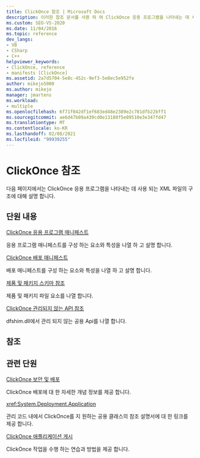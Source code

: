 ```yaml
---
title: ClickOnce 참조 | Microsoft Docs
description: 이러한 참조 문서를 사용 하 여 ClickOnce 응용 프로그램을 나타내는 데 사용 되는 XML 파일의 구조를 이해할 수 있습니다.
ms.custom: SEO-VS-2020
ms.date: 11/04/2016
ms.topic: reference
dev_langs:
- VB
- CSharp
- C++
helpviewer_keywords:
- ClickOnce, reference
- manifests [ClickOnce]
ms.assetid: 2a7d5704-5e8c-452c-9ef3-5e8ec5e952fe
author: mikejo5000
ms.author: mikejo
manager: jmartens
ms.workload:
- multiple
ms.openlocfilehash: 6f71f042df1ef683ed48e2389e2c781dfb22bff1
ms.sourcegitcommit: ae6d47b09a439cd0e13180f5e89510e3e347fd47
ms.translationtype: MT
ms.contentlocale: ko-KR
ms.lasthandoff: 02/08/2021
ms.locfileid: "99939255"
---
```

# <a name="clickonce-reference"></a>ClickOnce 참조
다음 페이지에서는 ClickOnce 응용 프로그램을 나타내는 데 사용 되는 XML 파일의 구조에 대해 설명 합니다.

## <a name="in-this-section"></a>단원 내용
 [ClickOnce 응용 프로그램 매니페스트](../deployment/clickonce-application-manifest.md)

 응용 프로그램 매니페스트를 구성 하는 요소와 특성을 나열 하 고 설명 합니다.

 [ClickOnce 배포 매니페스트](../deployment/clickonce-deployment-manifest.md)

 배포 매니페스트를 구성 하는 요소와 특성을 나열 하 고 설명 합니다.

 [제품 및 패키지 스키마 참조](../deployment/product-and-package-schema-reference.md)

 제품 및 패키지 파일 요소를 나열 합니다.

 [ClickOnce 관리되지 않는 API 참조](../deployment/clickonce-unmanaged-api-reference.md)

 dfshim.dll에서 관리 되지 않는 공용 Api를 나열 합니다.

## <a name="reference"></a>참조

## <a name="related-sections"></a>관련 단원
 [ClickOnce 보안 및 배포](../deployment/clickonce-security-and-deployment.md)

 ClickOnce 배포에 대 한 자세한 개념 정보를 제공 합니다.

<xref:System.Deployment.Application>

 관리 코드 내에서 ClickOnce를 지 원하는 공용 클래스의 참조 설명서에 대 한 링크를 제공 합니다.

 [ClickOnce 애플리케이션 게시](../deployment/publishing-clickonce-applications.md)

 ClickOnce 작업을 수행 하는 연습과 방법을 제공 합니다.